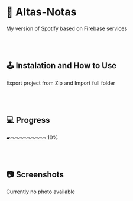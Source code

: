 # 🎵  Altas-Notas
My version of Spotify based on Firebase services


<br /><br/>
## 🕹️ Instalation and How to Use
Export project from Zip and Import full folder


<br /><br/>


## 💻 Progress

▰▱▱▱▱▱▱▱▱▱ 10%


<br /><br/>
## 📷 Screenshots

Currently no photo available

